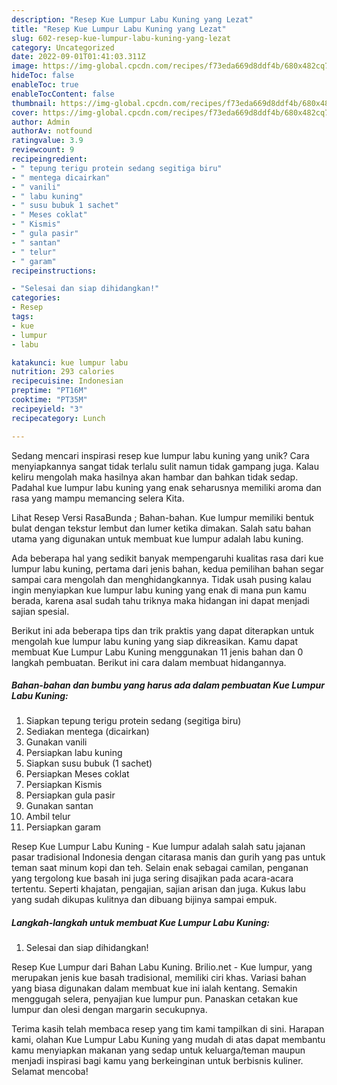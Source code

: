 ```yaml
---
description: "Resep Kue Lumpur Labu Kuning yang Lezat"
title: "Resep Kue Lumpur Labu Kuning yang Lezat"
slug: 602-resep-kue-lumpur-labu-kuning-yang-lezat
category: Uncategorized
date: 2022-09-01T01:41:03.311Z
image: https://img-global.cpcdn.com/recipes/f73eda669d8ddf4b/680x482cq70/kue-lumpur-labu-kuning-foto-resep-utama.jpg
hideToc: false
enableToc: true
enableTocContent: false
thumbnail: https://img-global.cpcdn.com/recipes/f73eda669d8ddf4b/680x482cq70/kue-lumpur-labu-kuning-foto-resep-utama.jpg
cover: https://img-global.cpcdn.com/recipes/f73eda669d8ddf4b/680x482cq70/kue-lumpur-labu-kuning-foto-resep-utama.jpg
author: Admin
authorAv: notfound
ratingvalue: 3.9
reviewcount: 9
recipeingredient:
- " tepung terigu protein sedang segitiga biru"
- " mentega dicairkan"
- " vanili"
- " labu kuning"
- " susu bubuk 1 sachet"
- " Meses coklat"
- " Kismis"
- " gula pasir"
- " santan"
- " telur"
- " garam"
recipeinstructions:

- "Selesai dan siap dihidangkan!"
categories:
- Resep
tags:
- kue
- lumpur
- labu

katakunci: kue lumpur labu 
nutrition: 293 calories
recipecuisine: Indonesian
preptime: "PT16M"
cooktime: "PT35M"
recipeyield: "3"
recipecategory: Lunch

---
```





Sedang mencari inspirasi resep kue lumpur labu kuning yang unik? Cara menyiapkannya sangat tidak terlalu sulit namun tidak gampang juga. Kalau keliru mengolah maka hasilnya akan hambar dan bahkan tidak sedap. Padahal kue lumpur labu kuning yang enak seharusnya memiliki aroma dan rasa yang mampu memancing selera Kita.





Lihat Resep Versi RasaBunda ; Bahan-bahan. Kue lumpur memiliki bentuk bulat dengan tekstur lembut dan lumer ketika dimakan. Salah satu bahan utama yang digunakan untuk membuat kue lumpur adalah labu kuning.

Ada beberapa hal yang sedikit banyak mempengaruhi kualitas rasa dari kue lumpur labu kuning, pertama dari jenis bahan, kedua pemilihan bahan segar sampai cara mengolah dan menghidangkannya. Tidak usah pusing kalau ingin menyiapkan kue lumpur labu kuning yang enak di mana pun kamu berada, karena asal sudah tahu triknya maka hidangan ini dapat menjadi sajian spesial.






Berikut ini ada beberapa tips dan trik praktis yang dapat diterapkan untuk mengolah kue lumpur labu kuning yang siap dikreasikan. Kamu dapat membuat Kue Lumpur Labu Kuning menggunakan 11 jenis bahan dan 0 langkah pembuatan. Berikut ini cara dalam membuat hidangannya.

<!--inarticleads1-->

##### Bahan-bahan dan bumbu yang harus ada dalam pembuatan Kue Lumpur Labu Kuning:

1. Siapkan  tepung terigu protein sedang (segitiga biru)
1. Sediakan  mentega (dicairkan)
1. Gunakan  vanili
1. Persiapkan  labu kuning
1. Siapkan  susu bubuk (1 sachet)
1. Persiapkan  Meses coklat
1. Persiapkan  Kismis
1. Persiapkan  gula pasir
1. Gunakan  santan
1. Ambil  telur
1. Persiapkan  garam


Resep Kue Lumpur Labu Kuning - Kue lumpur adalah salah satu jajanan pasar tradisional Indonesia dengan citarasa manis dan gurih yang pas untuk teman saat minum kopi dan teh. Selain enak sebagai camilan, penganan yang tergolong kue basah ini juga sering disajikan pada acara-acara tertentu. Seperti khajatan, pengajian, sajian arisan dan juga. Kukus labu yang sudah dikupas kulitnya dan dibuang bijinya sampai empuk. 

<!--inarticleads2-->

##### Langkah-langkah untuk membuat Kue Lumpur Labu Kuning:


1. Selesai dan siap dihidangkan!

Resep Kue Lumpur dari Bahan Labu Kuning. Brilio.net - Kue lumpur, yang merupakan jenis kue basah tradisional, memiliki ciri khas. Variasi bahan yang biasa digunakan dalam membuat kue ini ialah kentang. Semakin menggugah selera, penyajian kue lumpur pun. Panaskan cetakan kue lumpur dan olesi dengan margarin secukupnya. 

Terima kasih telah membaca resep yang tim kami tampilkan di sini. Harapan kami, olahan Kue Lumpur Labu Kuning yang mudah di atas dapat membantu kamu menyiapkan makanan yang sedap untuk keluarga/teman maupun menjadi inspirasi bagi kamu yang berkeinginan untuk berbisnis kuliner. Selamat mencoba!
